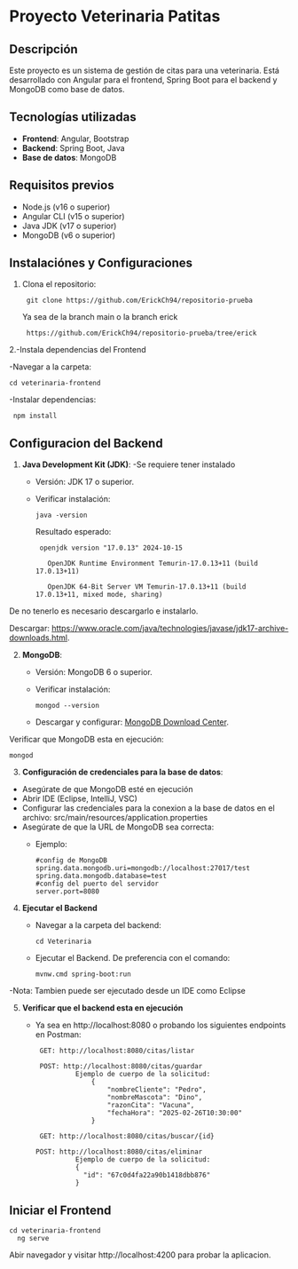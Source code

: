 # Proyecto Veterinaria Patitas

## Descripción
Este proyecto es un sistema de gestión de citas para una veterinaria. Está desarrollado con Angular para el frontend, Spring Boot para el backend y MongoDB como base de datos.

## Tecnologías utilizadas
- **Frontend**: Angular, Bootstrap
- **Backend**: Spring Boot, Java
- **Base de datos**: MongoDB

## Requisitos previos
- Node.js (v16 o superior)
- Angular CLI (v15 o superior)
- Java JDK (v17 o superior)
- MongoDB (v6 o superior)

## Instalaciónes y Configuraciones

1. Clona el repositorio:
   
		git clone https://github.com/ErickCh94/repositorio-prueba
		
   Ya sea de la branch main o la branch erick
   
   		https://github.com/ErickCh94/repositorio-prueba/tree/erick
   
2.-Instala dependencias del Frontend

-Navegar a la carpeta:
    
    cd veterinaria-frontend

-Instalar dependencias:

     npm install
	
## Configuracion del Backend

1. **Java Development Kit (JDK)**:
   -Se requiere tener instalado
   - Versión: JDK 17 o superior.
   - Verificar instalación:
     
         java -version
     
	 Resultado esperado:

	      openjdk version "17.0.13" 2024-10-15

		    OpenJDK Runtime Environment Temurin-17.0.13+11 (build 17.0.13+11)

		    OpenJDK 64-Bit Server VM Temurin-17.0.13+11 (build 17.0.13+11, mixed mode, sharing)
	
De no tenerlo es necesario descargarlo e instalarlo.

Descargar: https://www.oracle.com/java/technologies/javase/jdk17-archive-downloads.html.


2. **MongoDB**:
   - Versión: MongoDB 6 o superior.
   - Verificar instalación:

         mongod --version

   - Descargar y configurar: [MongoDB Download Center](https://www.mongodb.com/try/download/community).

Verificar que MongoDB esta en ejecución:

    mongod

3. **Configuración de credenciales para la base de datos**:
	
- Asegúrate de que MongoDB esté en ejecución
- Abrir IDE (Eclipse, IntelliJ, VSC)
- Configurar las credenciales para la conexion a la base de datos en el archivo: src/main/resources/application.properties
- Asegúrate de que la URL de MongoDB sea correcta:
  - Ejemplo:
    
		#config de MongoDB
		spring.data.mongodb.uri=mongodb://localhost:27017/test
		spring.data.mongodb.database=test
		#config del puerto del servidor
		server.port=8080

4. **Ejecutar el Backend**
	- Navegar a la carpeta del backend:

	      cd Veterinaria
   
	- Ejecutar el Backend. De preferencia con el comando:
 
	      mvnw.cmd spring-boot:run
 
  -Nota: Tambien puede ser ejecutado desde un IDE como Eclipse
	
5. **Verificar que el backend esta en ejecución**
   
	- Ya sea en http://localhost:8080 o probando los siguientes endpoints en Postman:
	
           GET: http://localhost:8080/citas/listar
              	
           POST: http://localhost:8080/citas/guardar
              		Ejemplo de cuerpo de la solicitud:
              			{
              				"nombreCliente": "Pedro",
              				"nombreMascota": "Dino",
              				"razonCita": "Vacuna",
              				"fechaHora": "2025-02-26T10:30:00"
              			}
              	
           GET: http://localhost:8080/citas/buscar/{id}
              	
          POST: http://localhost:8080/citas/eliminar 
              		Ejemplo de cuerpo de la solicitud:
              		{
              		  "id": "67c0d4fa22a90b1418dbb876"
              		}
## Iniciar el Frontend
	
    cd veterinaria-frontend
	  ng serve
	
Abir navegador y visitar http://localhost:4200 para probar la aplicacion.
